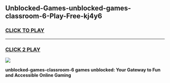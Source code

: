 
## Unblocked-Games-unblocked-games-classroom-6-Play-Free-kj4y6
<h3>
<a href="https://premium76.site?title=unblocked-games-classroom-6&ref=21A">CLICK TO PLAY</a></h3>
<hr>

<h3>
<a href="https://premium76.site?title=unblocked-games-classroom-6&ref=21A">CLICK 2 PLAY</a>
  
</h3>

<a href="https://premium76.site?title=unblocked-games-classroom-6&ref=21A"><img src="https://clearcache.store/games.png"></a>


**unblocked-games-classroom-6 games unblocked: Your Gateway to Fun and Accessible Online Gaming**
